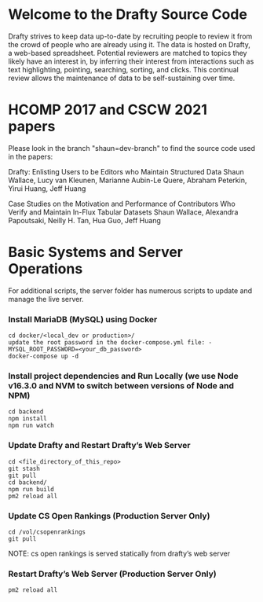 # Welcome to the Drafty Source Code

Drafty strives to keep data up-to-date by recruiting people to review it from the crowd of people who are already using it. The data is hosted on Drafty, a web-based spreadsheet. Potential reviewers are matched to topics they likely have an interest in, by inferring their interest from interactions such as text highlighting, pointing, searching, sorting, and clicks. This continual review allows the maintenance of data to be self-sustaining over time.

# HCOMP 2017 and CSCW 2021 papers

Please look in the branch "shaun=dev-branch" to find the source code used in the papers:

Drafty: Enlisting Users to be Editors who Maintain Structured Data
Shaun Wallace, Lucy van Kleunen, Marianne Aubin-Le Quere, Abraham Peterkin, Yirui Huang, Jeff Huang

Case Studies on the Motivation and Performance of Contributors Who Verify and Maintain In-Flux Tabular Datasets
Shaun Wallace, Alexandra Papoutsaki, Neilly H. Tan, Hua Guo, Jeff Huang

# Basic Systems and Server Operations
For additional scripts, the server folder has numerous scripts to update and manage the live server.

### Install MariaDB (MySQL) using Docker


    cd docker/<local_dev or production>/
    update the root password in the docker-compose.yml file: - MYSQL_ROOT_PASSWORD=<your_db_password>
    docker-compose up -d


### Install project dependencies and Run Locally (we use Node v16.3.0 and NVM to switch between versions of Node and NPM)

    cd backend
    npm install
    npm run watch
    

### Update Drafty and Restart Drafty’s Web Server


    cd <file_directory_of_this_repo>
    git stash
    git pull
    cd backend/
    npm run build
    pm2 reload all

### Update CS Open Rankings (Production Server Only)

    cd /vol/csopenrankings
    git pull
NOTE: cs open rankings is served statically from drafty’s web server


### Restart Drafty’s Web Server (Production Server Only)

    pm2 reload all
